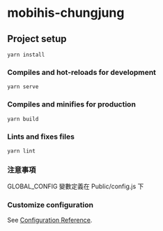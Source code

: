 # mobihis-chungjung

## Project setup
```
yarn install
```

### Compiles and hot-reloads for development
```
yarn serve
```

### Compiles and minifies for production
```
yarn build
```

### Lints and fixes files
```
yarn lint
```

### 注意事項
GLOBAL_CONFIG 變數定義在 Public/config.js 下

### Customize configuration
See [Configuration Reference](https://cli.vuejs.org/config/).
